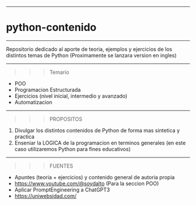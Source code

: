 --------------------------
# python-contenido 
--------------------------

Repositorio dedicado al aporte de teoria, ejemplos y ejercicios de los distintos temas de Python
(Proximamente se lanzara version en ingles)

------------------------------------------------------------------------------------------------

>>> Temario
- POO
- Programacion Estructurada
- Ejercicios (nivel inicial, intermedio y avanzado)
- Automatizacion

------------------------------------------------------------------------------------------------

>>> PROPOSITOS
1. Divulgar los distintos contenidos de Python de forma mas sintetica y practica
2. Enseniar la LOGICA de la programacion en terminos generales (en este caso utilizaremos Python para fines educativos)

------------------------------------------------------------------------------------------------

>>> FUENTES
- Apuntes (teoria + ejercicios) y contenido general de autoria propia
- https://www.youtube.com/@soydalto (Para la seccion POO)
- Aplicar PromptEngineering a ChatGPT3
- https://uniwebsidad.com/